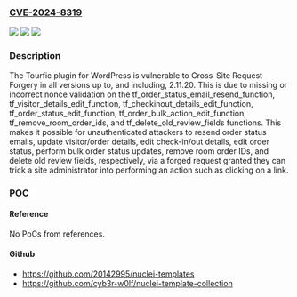 ### [CVE-2024-8319](https://cve.mitre.org/cgi-bin/cvename.cgi?name=CVE-2024-8319)
![](https://img.shields.io/static/v1?label=Product&message=Tourfic%20%E2%80%93%20Ultimate%20Hotel%20Booking%2C%20Travel%20Booking%20%26%20Apartment%20Booking%20WordPress%20Plugin%20%7C%20WooCommerce%20Booking&color=blue)
![](https://img.shields.io/static/v1?label=Version&message=*%3C%3D%202.11.20%20&color=brighgreen)
![](https://img.shields.io/static/v1?label=Vulnerability&message=CWE-352%20Cross-Site%20Request%20Forgery%20(CSRF)&color=brighgreen)

### Description

The Tourfic plugin for WordPress is vulnerable to Cross-Site Request Forgery in all versions up to, and including, 2.11.20. This is due to missing or incorrect nonce validation on the tf_order_status_email_resend_function,  tf_visitor_details_edit_function, tf_checkinout_details_edit_function, tf_order_status_edit_function, tf_order_bulk_action_edit_function, tf_remove_room_order_ids, and tf_delete_old_review_fields functions. This makes it possible for unauthenticated attackers to resend order status emails, update visitor/order details, edit check-in/out details, edit order status, perform bulk order status updates, remove room order IDs, and delete old review fields, respectively, via a forged request granted they can trick a site administrator into performing an action such as clicking on a link.

### POC

#### Reference
No PoCs from references.

#### Github
- https://github.com/20142995/nuclei-templates
- https://github.com/cyb3r-w0lf/nuclei-template-collection


